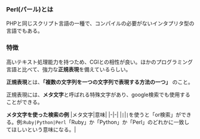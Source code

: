### Perl(パール)とは

PHPと同じスクリプト言語の一種で、コンパイルの必要がないインタプリタ型の言語でもある。

### 特徴

高いテキスト処理能力を持つため、CGIとの相性が良い。ほかのプログラミング言語と比べて、強力な**正規表現**を備えているらしい。

**正規表現**とは、**「複数の文字列を一つの文字列で表現する方法の一つ」** のこと。

正規表現には、**メタ文字**と呼ばれる特殊文字があり、google検索でも使用することができる。

**メタ文字を使った検索の例**
|メタ文字|意味|
|-|-|
|`|`|`|`を使うと「or検索」ができる。例:`Ruby|Python|Perl`「Ruby」か「Python」か「Perl」のどれかに一致してほしいという意味になる。|

